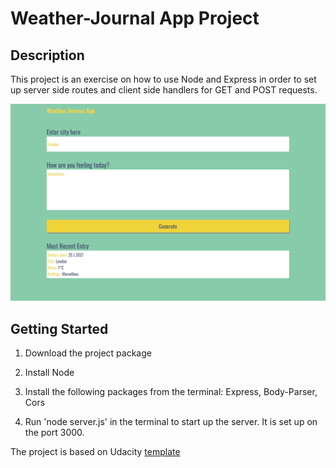 # Weather-Journal App Project

## Description
This project is an exercise on how to use Node and Express in order to set up server side routes and client side handlers for GET and POST requests.

![project preview](https://github.com/barbbasia/weather-journal-app/blob/master/website/info/preview.png?raw=true)

## Getting Started

1. Download the project package
   
2. Install Node

3. Install the following packages from the terminal: Express, Body-Parser, Cors

4. Run 'node server.js' in the terminal to start up the server. It is set up on the port 3000.


The project is based on Udacity [template](https://github.com/udacity/fend/tree/refresh-2019/projects/weather-journal-app)
